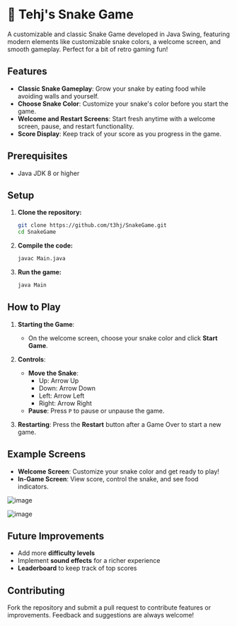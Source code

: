 # 🐍 Tehj's Snake Game

A customizable and classic Snake Game developed in Java Swing, featuring modern elements like customizable snake colors, a welcome screen, and smooth gameplay. Perfect for a bit of retro gaming fun!

## Features

- **Classic Snake Gameplay**: Grow your snake by eating food while avoiding walls and yourself.
- **Choose Snake Color**: Customize your snake's color before you start the game.
- **Welcome and Restart Screens**: Start fresh anytime with a welcome screen, pause, and restart functionality.
- **Score Display**: Keep track of your score as you progress in the game.
  
## Prerequisites

- Java JDK 8 or higher

## Setup

1. **Clone the repository:**
   ```bash
   git clone https://github.com/t3hj/SnakeGame.git
   cd SnakeGame
   ```

2. **Compile the code:**
   ```bash
   javac Main.java
   ```

3. **Run the game:**
   ```bash
   java Main
   ```

## How to Play

1. **Starting the Game**: 
   - On the welcome screen, choose your snake color and click **Start Game**.

2. **Controls**:
   - **Move the Snake**:
     - Up: Arrow Up
     - Down: Arrow Down
     - Left: Arrow Left
     - Right: Arrow Right
   - **Pause**: Press `P` to pause or unpause the game.

3. **Restarting**: Press the **Restart** button after a Game Over to start a new game.

## Example Screens

- **Welcome Screen**: Customize your snake color and get ready to play!
- **In-Game Screen**: View score, control the snake, and see food indicators.
  
![image](https://github.com/user-attachments/assets/9dad264c-f043-4e46-8d70-89252d0e1320)

![image](https://github.com/user-attachments/assets/69a7e3d3-433f-4424-a965-cf807966e921)

## Future Improvements

- Add more **difficulty levels**
- Implement **sound effects** for a richer experience
- **Leaderboard** to keep track of top scores

## Contributing

Fork the repository and submit a pull request to contribute features or improvements. Feedback and suggestions are always welcome!
